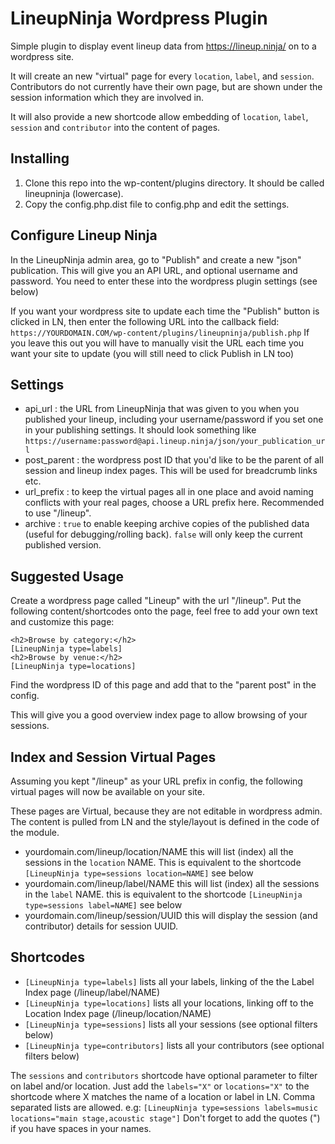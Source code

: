 # LineupNinja Wordpress Plugin 

Simple plugin to display event lineup data from https://lineup.ninja/ on to a wordpress site.

It will create an new "virtual" page for every `location`, `label`, and `session`.  Contributors do not currently have their own page, but are shown under the session information which they are involved in. 

It will also provide a new shortcode allow embedding of `location`, `label`, `session` and `contributor` into the content of pages.

## Installing
1. Clone this repo into the wp-content/plugins directory. It should be called lineupninja (lowercase).
2. Copy the config.php.dist file to config.php and edit the settings.

## Configure Lineup Ninja
In the LineupNinja admin area, go to "Publish" and create a new "json" publication. This will give you an API URL, and optional username and password. You need to enter these into the wordpress plugin settings (see below)

If you want your wordpress site to update each time the "Publish" button is clicked in LN, then enter the following URL into the callback field: `https://YOURDOMAIN.COM/wp-content/plugins/lineupninja/publish.php` If you leave this out you will have to manually visit the URL each time you want your site to update (you will still need to click Publish in LN too)

## Settings
* api_url : the URL from LineupNinja that was given to you when you published your lineup, including your username/password if you set one in your publishing settings. It should look something like `https://username:password@api.lineup.ninja/json/your_publication_url`
* post_parent : the wordpress post ID that you'd like to be the parent of all session and lineup index pages. This will be used for breadcrumb links etc. 
* url_prefix : to keep the virtual pages all in one place and avoid naming conflicts with your real pages, choose a URL prefix here. Recommended to use "/lineup".
* archive : `true` to enable keeping archive copies of the published data (useful for debugging/rolling back). `false` will only keep the current published version.

## Suggested Usage
Create a wordpress page called "Lineup" with the url "/lineup". Put the following content/shortcodes onto the page, feel free to add your own text and customize this page: 

```
<h2>Browse by category:</h2>
[LineupNinja type=labels]
<h2>Browse by venue:</h2>
[LineupNinja type=locations]
```

Find the wordpress ID of this page and add that to the "parent post" in the config. 

This will give you a good overview index page to allow browsing of your sessions. 

## Index and Session Virtual Pages
Assuming you kept "/lineup" as your URL prefix in config, the following virtual pages will now be available on your site.

These pages are Virtual, because they are not editable in wordpress admin. The content is pulled from LN and the style/layout is defined in the code of the module. 

* yourdomain.com/lineup/location/NAME this will list (index) all the sessions in the `location` NAME. This is equivalent to the shortcode `[LineupNinja type=sessions location=NAME]` see below
* yourdomain.com/lineup/label/NAME this will list (index) all the sessions in the `label` NAME. this is equivalent to the shortcode `[LineupNinja type=sessions label=NAME]` see below
* yourdomain.com/lineup/session/UUID this will display the session (and contributor) details for session UUID.

## Shortcodes
* `[LineupNinja type=labels]` lists all your labels, linking of the the Label Index page (/lineup/label/NAME)
* `[LineupNinja type=locations]` lists all your locations, linking off to the Location Index page (/lineup/location/NAME)
* `[LineupNinja type=sessions]` lists all your sessions (see optional filters below)
* `[LineupNinja type=contributors]` lists all your contributors (see optional filters below)

The `sessions` and `contributors` shortcode have optional parameter to filter on label and/or location. Just add the `labels="X"` or `locations="X"` to the shortcode where X matches the name of a location or label in LN. Comma separated lists are allowed. e.g: `[LineupNinja type=sessions labels=music locations="main stage,acoustic stage"]` Don't forget to add the quotes (") if you have spaces in your names.
